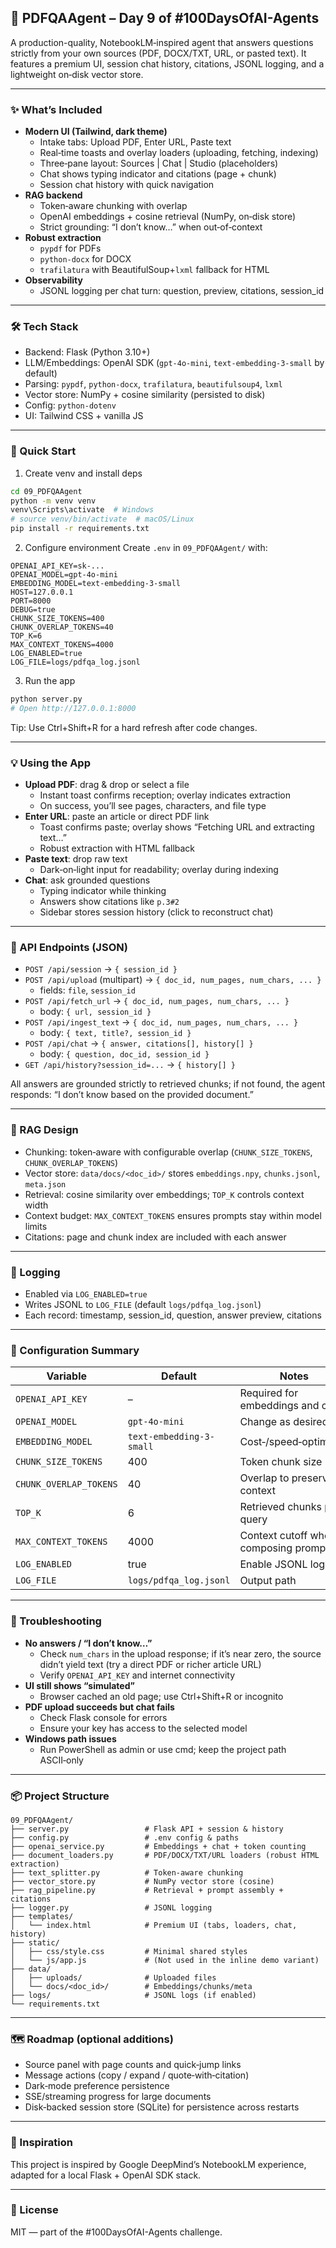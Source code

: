 ## 📄 PDFQAAgent – Day 9 of #100DaysOfAI-Agents

A production-quality, NotebookLM‑inspired agent that answers questions strictly from your own sources (PDF, DOCX/TXT, URL, or pasted text). It features a premium UI, session chat history, citations, JSONL logging, and a lightweight on‑disk vector store.

---

### ✨ What’s Included
- **Modern UI (Tailwind, dark theme)**
  - Intake tabs: Upload PDF, Enter URL, Paste text
  - Real‑time toasts and overlay loaders (uploading, fetching, indexing)
  - Three‑pane layout: Sources | Chat | Studio (placeholders)
  - Chat shows typing indicator and citations (page + chunk)
  - Session chat history with quick navigation
- **RAG backend**
  - Token‑aware chunking with overlap
  - OpenAI embeddings + cosine retrieval (NumPy, on‑disk store)
  - Strict grounding: “I don’t know…” when out‑of‑context
- **Robust extraction**
  - `pypdf` for PDFs
  - `python-docx` for DOCX
  - `trafilatura` with BeautifulSoup+`lxml` fallback for HTML
- **Observability**
  - JSONL logging per chat turn: question, preview, citations, session_id

---

### 🛠️ Tech Stack
- Backend: Flask (Python 3.10+)
- LLM/Embeddings: OpenAI SDK (`gpt-4o-mini`, `text-embedding-3-small` by default)
- Parsing: `pypdf`, `python-docx`, `trafilatura`, `beautifulsoup4`, `lxml`
- Vector store: NumPy + cosine similarity (persisted to disk)
- Config: `python-dotenv`
- UI: Tailwind CSS + vanilla JS

---

### 🚀 Quick Start

1) Create venv and install deps
```bash
cd 09_PDFQAAgent
python -m venv venv
venv\Scripts\activate  # Windows
# source venv/bin/activate  # macOS/Linux
pip install -r requirements.txt
```

2) Configure environment
Create `.env` in `09_PDFQAAgent/` with:
```env
OPENAI_API_KEY=sk-...
OPENAI_MODEL=gpt-4o-mini
EMBEDDING_MODEL=text-embedding-3-small
HOST=127.0.0.1
PORT=8000
DEBUG=true
CHUNK_SIZE_TOKENS=400
CHUNK_OVERLAP_TOKENS=40
TOP_K=6
MAX_CONTEXT_TOKENS=4000
LOG_ENABLED=true
LOG_FILE=logs/pdfqa_log.jsonl
```

3) Run the app
```bash
python server.py
# Open http://127.0.0.1:8000
```

Tip: Use Ctrl+Shift+R for a hard refresh after code changes.

---

### 💡 Using the App
- **Upload PDF**: drag & drop or select a file
  - Instant toast confirms reception; overlay indicates extraction
  - On success, you’ll see pages, characters, and file type
- **Enter URL**: paste an article or direct PDF link
  - Toast confirms paste; overlay shows “Fetching URL and extracting text…”
  - Robust extraction with HTML fallback
- **Paste text**: drop raw text
  - Dark‑on‑light input for readability; overlay during indexing
- **Chat**: ask grounded questions
  - Typing indicator while thinking
  - Answers show citations like `p.3#2`
  - Sidebar stores session history (click to reconstruct chat)

---

### 🧩 API Endpoints (JSON)
- `POST /api/session` → `{ session_id }`
- `POST /api/upload` (multipart) → `{ doc_id, num_pages, num_chars, ... }`
  - fields: `file`, `session_id`
- `POST /api/fetch_url` → `{ doc_id, num_pages, num_chars, ... }`
  - body: `{ url, session_id }`
- `POST /api/ingest_text` → `{ doc_id, num_pages, num_chars, ... }`
  - body: `{ text, title?, session_id }`
- `POST /api/chat` → `{ answer, citations[], history[] }`
  - body: `{ question, doc_id, session_id }`
- `GET /api/history?session_id=...` → `{ history[] }`

All answers are grounded strictly to retrieved chunks; if not found, the agent responds: “I don’t know based on the provided document.”

---

### 🧠 RAG Design
- Chunking: token‑aware with configurable overlap (`CHUNK_SIZE_TOKENS`, `CHUNK_OVERLAP_TOKENS`)
- Vector store: `data/docs/<doc_id>/` stores `embeddings.npy`, `chunks.jsonl`, `meta.json`
- Retrieval: cosine similarity over embeddings; `TOP_K` controls context width
- Context budget: `MAX_CONTEXT_TOKENS` ensures prompts stay within model limits
- Citations: page and chunk index are included with each answer

---

### 📝 Logging
- Enabled via `LOG_ENABLED=true`
- Writes JSONL to `LOG_FILE` (default `logs/pdfqa_log.jsonl`)
- Each record: timestamp, session_id, question, answer preview, citations

---

### 🔧 Configuration Summary
| Variable | Default | Notes |
|---|---|---|
| `OPENAI_API_KEY` | – | Required for embeddings and chat |
| `OPENAI_MODEL` | `gpt-4o-mini` | Change as desired |
| `EMBEDDING_MODEL` | `text-embedding-3-small` | Cost‑/speed‑optimized |
| `CHUNK_SIZE_TOKENS` | 400 | Token chunk size |
| `CHUNK_OVERLAP_TOKENS` | 40 | Overlap to preserve context |
| `TOP_K` | 6 | Retrieved chunks per query |
| `MAX_CONTEXT_TOKENS` | 4000 | Context cutoff when composing prompt |
| `LOG_ENABLED` | true | Enable JSONL logging |
| `LOG_FILE` | `logs/pdfqa_log.jsonl` | Output path |

---

### 🐛 Troubleshooting
- **No answers / “I don’t know…”**
  - Check `num_chars` in the upload response; if it’s near zero, the source didn’t yield text (try a direct PDF or richer article URL)
  - Verify `OPENAI_API_KEY` and internet connectivity
- **UI still shows “simulated”**
  - Browser cached an old page; use Ctrl+Shift+R or incognito
- **PDF upload succeeds but chat fails**
  - Check Flask console for errors
  - Ensure your key has access to the selected model
- **Windows path issues**
  - Run PowerShell as admin or use cmd; keep the project path ASCII‑only

---

### 📦 Project Structure
```
09_PDFQAAgent/
├── server.py                 # Flask API + session & history
├── config.py                 # .env config & paths
├── openai_service.py         # Embeddings + chat + token counting
├── document_loaders.py       # PDF/DOCX/TXT/URL loaders (robust HTML extraction)
├── text_splitter.py          # Token-aware chunking
├── vector_store.py           # NumPy vector store (cosine)
├── rag_pipeline.py           # Retrieval + prompt assembly + citations
├── logger.py                 # JSONL logging
├── templates/
│   └── index.html            # Premium UI (tabs, loaders, chat, history)
├── static/
│   ├── css/style.css         # Minimal shared styles
│   └── js/app.js             # (Not used in the inline demo variant)
├── data/
│   ├── uploads/              # Uploaded files
│   └── docs/<doc_id>/        # Embeddings/chunks/meta
├── logs/                     # JSONL logs (if enabled)
└── requirements.txt
```

---

### 🗺️ Roadmap (optional additions)
- Source panel with page counts and quick‑jump links
- Message actions (copy / expand / quote‑with‑citation)
- Dark‑mode preference persistence
- SSE/streaming progress for large documents
- Disk‑backed session store (SQLite) for persistence across restarts

---

### 🙏 Inspiration
This project is inspired by Google DeepMind’s NotebookLM experience, adapted for a local Flask + OpenAI SDK stack.

---

### 📄 License
MIT — part of the #100DaysOfAI-Agents challenge.
